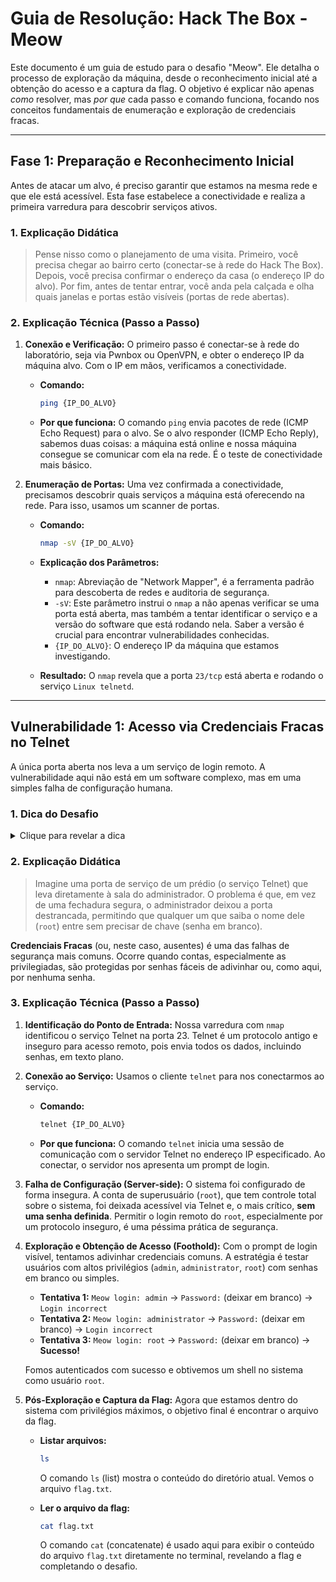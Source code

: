 # Guia de Resolução: Hack The Box - Meow

Este documento é um guia de estudo para o desafio "Meow". Ele detalha o processo de exploração da máquina, desde o reconhecimento inicial até a obtenção do acesso e a captura da flag. O objetivo é explicar não apenas *como* resolver, mas *por que* cada passo e comando funciona, focando nos conceitos fundamentais de enumeração e exploração de credenciais fracas.

---

## Fase 1: Preparação e Reconhecimento Inicial

Antes de atacar um alvo, é preciso garantir que estamos na mesma rede e que ele está acessível. Esta fase estabelece a conectividade e realiza a primeira varredura para descobrir serviços ativos.

### 1. Explicação Didática

> Pense nisso como o planejamento de uma visita. Primeiro, você precisa chegar ao bairro certo (conectar-se à rede do Hack The Box). Depois, você precisa confirmar o endereço da casa (o endereço IP do alvo). Por fim, antes de tentar entrar, você anda pela calçada e olha quais janelas e portas estão visíveis (portas de rede abertas).

### 2. Explicação Técnica (Passo a Passo)

1.  **Conexão e Verificação:** O primeiro passo é conectar-se à rede do laboratório, seja via Pwnbox ou OpenVPN, e obter o endereço IP da máquina alvo. Com o IP em mãos, verificamos a conectividade.

    *   **Comando:**
        ```bash
        ping {IP_DO_ALVO}
        ```
    *   **Por que funciona:** O comando `ping` envia pacotes de rede (ICMP Echo Request) para o alvo. Se o alvo responder (ICMP Echo Reply), sabemos duas coisas: a máquina está online e nossa máquina consegue se comunicar com ela na rede. É o teste de conectividade mais básico.

2.  **Enumeração de Portas:** Uma vez confirmada a conectividade, precisamos descobrir quais serviços a máquina está oferecendo na rede. Para isso, usamos um scanner de portas.

    *   **Comando:**
        ```bash
        nmap -sV {IP_DO_ALVO}
        ```
    *   **Explicação dos Parâmetros:**
        *   `nmap`: Abreviação de "Network Mapper", é a ferramenta padrão para descoberta de redes e auditoria de segurança.
        *   `-sV`: Este parâmetro instrui o `nmap` a não apenas verificar se uma porta está aberta, mas também a tentar identificar o serviço e a versão do software que está rodando nela. Saber a versão é crucial para encontrar vulnerabilidades conhecidas.
        *   `{IP_DO_ALVO}`: O endereço IP da máquina que estamos investigando.

    *   **Resultado:** O `nmap` revela que a porta `23/tcp` está aberta e rodando o serviço `Linux telnetd`.

---

## Vulnerabilidade 1: Acesso via Credenciais Fracas no Telnet

A única porta aberta nos leva a um serviço de login remoto. A vulnerabilidade aqui não está em um software complexo, mas em uma simples falha de configuração humana.

### 1. Dica do Desafio

<details>
  <summary>Clique para revelar a dica</summary>
  <p>As tags associadas à máquina no site do Hack The Box são: <i>Telnet, Reconnaissance, Weak Credentials, Misconfiguration</i>. Elas apontam diretamente para a natureza da vulnerabilidade.</p>
</details>

### 2. Explicação Didática

> Imagine uma porta de serviço de um prédio (o serviço Telnet) que leva diretamente à sala do administrador. O problema é que, em vez de uma fechadura segura, o administrador deixou a porta destrancada, permitindo que qualquer um que saiba o nome dele (`root`) entre sem precisar de chave (senha em branco).

**Credenciais Fracas** (ou, neste caso, ausentes) é uma das falhas de segurança mais comuns. Ocorre quando contas, especialmente as privilegiadas, são protegidas por senhas fáceis de adivinhar ou, como aqui, por nenhuma senha.

### 3. Explicação Técnica (Passo a Passo)

1.  **Identificação do Ponto de Entrada:** Nossa varredura com `nmap` identificou o serviço Telnet na porta 23. Telnet é um protocolo antigo e inseguro para acesso remoto, pois envia todos os dados, incluindo senhas, em texto plano.

2.  **Conexão ao Serviço:** Usamos o cliente `telnet` para nos conectarmos ao serviço.

    *   **Comando:**
        ```bash
        telnet {IP_DO_ALVO}
        ```
    *   **Por que funciona:** O comando `telnet` inicia uma sessão de comunicação com o servidor Telnet no endereço IP especificado. Ao conectar, o servidor nos apresenta um prompt de login.

3.  **Falha de Configuração (Server-side):** O sistema foi configurado de forma insegura. A conta de superusuário (`root`), que tem controle total sobre o sistema, foi deixada acessível via Telnet e, o mais crítico, **sem uma senha definida**. Permitir o login remoto do `root`, especialmente por um protocolo inseguro, é uma péssima prática de segurança.

4.  **Exploração e Obtenção de Acesso (Foothold):** Com o prompt de login visível, tentamos adivinhar credenciais comuns. A estratégia é testar usuários com altos privilégios (`admin`, `administrator`, `root`) com senhas em branco ou simples.

    *   **Tentativa 1:** `Meow login: admin` -> `Password:` (deixar em branco) -> `Login incorrect`
    *   **Tentativa 2:** `Meow login: administrator` -> `Password:` (deixar em branco) -> `Login incorrect`
    *   **Tentativa 3:** `Meow login: root` -> `Password:` (deixar em branco) -> **Sucesso!**

    Fomos autenticados com sucesso e obtivemos um shell no sistema como usuário `root`.

5.  **Pós-Exploração e Captura da Flag:** Agora que estamos dentro do sistema com privilégios máximos, o objetivo final é encontrar o arquivo da flag.

    *   **Listar arquivos:**
        ```bash
        ls
        ```
        O comando `ls` (list) mostra o conteúdo do diretório atual. Vemos o arquivo `flag.txt`.

    *   **Ler o arquivo da flag:**
        ```bash
        cat flag.txt
        ```
        O comando `cat` (concatenate) é usado aqui para exibir o conteúdo do arquivo `flag.txt` diretamente no terminal, revelando a flag e completando o desafio.